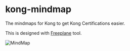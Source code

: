 # kong-mindmap
The mindmaps for Kong to get Kong Certifications easier.

This is designed with [Freeplane](https://github.com/freeplane/freeplane) tool.

![MindMap](KGAC.png?raw=true)
